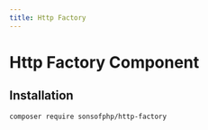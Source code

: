 ```yaml
---
title: Http Factory
---
```


# Http Factory Component

## Installation

```shell
composer require sonsofphp/http-factory
```
